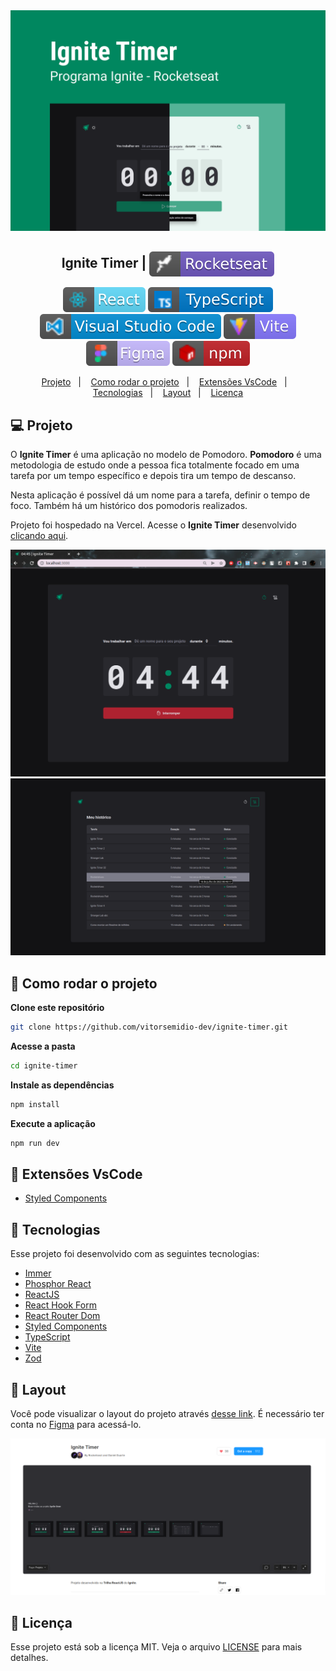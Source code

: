 <img src=".github/ignite-banner.png" alt="banner bacana" />

<h2 align="center">
   Ignite Timer | <img alt="badge rocketseat" align="center" src=".github\rocket.svg">
</h2>

<p align="center">
<img alt="badge react" src=".github/badge-react.svg">
<img alt="badge typescript" src=".github/badge-typescript.svg">
<img alt="badge vscode" src=".github/badge-visual_studio_code.svg">
<img alt="badge vite" src=".github/badge-vitejs.svg">
<img alt="badge figma" src=".github/badge-figma.svg">
<img alt="badge npm" src=".github/badge-npm.svg">
</p>

<p align="center">
  <a href="#-projeto">Projeto</a>&nbsp;&nbsp;&nbsp;|&nbsp;&nbsp;&nbsp;
  <a href="#-como-rodar-o-projeto">Como rodar o projeto</a>&nbsp;&nbsp;&nbsp;|&nbsp;&nbsp;&nbsp;
  <a href="#-extensões-vscode">Extensões VsCode</a>&nbsp;&nbsp;&nbsp;|&nbsp;&nbsp;&nbsp;
  <a href="#-tecnologias">Tecnologias</a>&nbsp;&nbsp;&nbsp;|&nbsp;&nbsp;&nbsp;
  <a href="#-Layout">Layout</a>&nbsp;&nbsp;&nbsp;|&nbsp;&nbsp;&nbsp;
  <a href="#-licença">Licença</a>
</p>

## 💻 Projeto

O **Ignite Timer** é uma aplicação no modelo de Pomodoro. **Pomodoro** é uma metodologia de estudo onde a pessoa fica totalmente focado em uma tarefa por um tempo específico e depois tira um tempo de descanso.

Nesta aplicação é possível dá um nome para a tarefa, definir o tempo de foco. Também há um histórico dos pomodoris realizados.

Projeto foi hospedado na Vercel. Acesse o **Ignite Timer** desenvolvido [clicando aqui]().

<img src=".github/home.png" alt="página inicial do projeto Ignite Timer com pomodoro ligado" />
<img src=".github/historico.png" alt="página de histórico com a listagem dos pomodoros" />

## 🧭 Como rodar o projeto

**Clone este repositório**

```bash
git clone https://github.com/vitorsemidio-dev/ignite-timer.git
```

**Acesse a pasta**

```bash
cd ignite-timer
```

**Instale as dependências**

```bash
npm install
```

**Execute a aplicação**

```bash
npm run dev
```

## 🎉 Extensões VsCode

- [Styled Components](https://marketplace.visualstudio.com/items?itemName=styled-components.vscode-styled-components)

## 🚀 Tecnologias

Esse projeto foi desenvolvido com as seguintes tecnologias:

- [Immer](https://immerjs.github.io/immer/)
- [Phosphor React](https://phosphoricons.com/)
- [ReactJS](https://pt-br.reactjs.org/)
- [React Hook Form](https://react-hook-form.com/)
- [React Router Dom](https://reactrouter.com/)
- [Styled Components](https://styled-components.com/)
- [TypeScript](https://www.typescriptlang.org/pt/)
- [Vite](https://vitejs.dev/)
- [Zod](https://zod.dev/)

## 🔖 Layout

Você pode visualizar o layout do projeto através [desse link](https://www.figma.com/community/file/1127351821076435124). É necessário ter conta no [Figma](https://figma.com) para acessá-lo.

<img src=".github/ignite-timer-figma.png" />

## 📝 Licença

Esse projeto está sob a licença MIT. Veja o arquivo [LICENSE](LICENSE) para mais detalhes.
